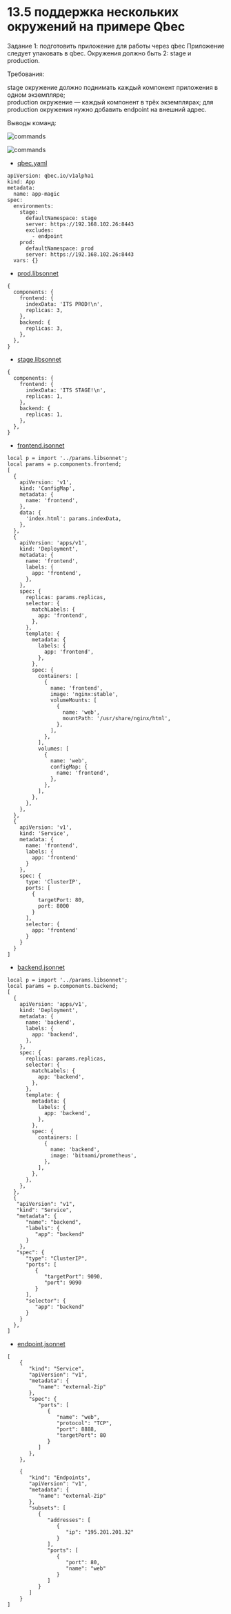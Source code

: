 # 13.5 поддержка нескольких окружений на примере Qbec

Задание 1: подготовить приложение для работы через qbec
Приложение следует упаковать в qbec. Окружения должно быть 2: stage и production.

Требования:

stage окружение должно поднимать каждый компонент приложения в одном экземпляре;  
production окружение — каждый компонент в трёх экземплярах;
для production окружения нужно добавить endpoint на внешний адрес.

Выводы команд:  

![commands](images/13.5_1.PNG)

![commands](images/13.5_2.PNG)

- [qbec.yaml](app-magic/qbec.yaml)
```
apiVersion: qbec.io/v1alpha1
kind: App
metadata:
  name: app-magic
spec:
  environments:
    stage:
      defaultNamespace: stage
      server: https://192.168.102.26:8443
      excludes:
        - endpoint
    prod:
      defaultNamespace: prod
      server: https://192.168.102.26:8443
  vars: {}
```

- [prod.libsonnet](app-magic/environments/prod.libsonnet)
```
{
  components: {
    frontend: {
      indexData: 'ITS PROD!\n',
      replicas: 3,
    },
    backend: {
      replicas: 3,
    },
  },
}

```

- [stage.libsonnet](app-magic/environments/stage.libsonnet)
```
{
  components: {
    frontend: {
      indexData: 'ITS STAGE!\n',
      replicas: 1,
    },
    backend: {
      replicas: 1,
    },
  },
}
```

- [frontend.jsonnet](app-magic/components/frontend.jsonnet)
```
local p = import '../params.libsonnet';
local params = p.components.frontend;
[
  {
    apiVersion: 'v1',
    kind: 'ConfigMap',
    metadata: {
      name: 'frontend',
    },
    data: {
      'index.html': params.indexData,
    },
  },
  {
    apiVersion: 'apps/v1',
    kind: 'Deployment',
    metadata: {
      name: 'frontend',
      labels: {
        app: 'frontend',
      },
    },
    spec: {
      replicas: params.replicas,
      selector: {
        matchLabels: {
          app: 'frontend',
        },
      },
      template: {
        metadata: {
          labels: {
            app: 'frontend',
          },
        },
        spec: {
          containers: [
            {
              name: 'frontend',
              image: 'nginx:stable',
              volumeMounts: [
                {
                  name: 'web',
                  mountPath: '/usr/share/nginx/html',
                },
              ],
            },
          ],
          volumes: [
            {
              name: 'web',
              configMap: {
                name: 'frontend',
              },
            },
          ],
        },
      },
    },
  },
  {
    apiVersion: 'v1',
    kind: 'Service',
    metadata: {
      name: 'frontend',
      labels: {
        app: 'frontend'
      }
    },
    spec: {
      type: 'ClusterIP',
      ports: [
        {
          targetPort: 80,
          port: 8000
        }
      ],
      selector: {
        app: 'frontend'
      }
    }
  }
] 
```

- [backend.jsonnet](app-magic/components/backend.jsonnet)
```
local p = import '../params.libsonnet';
local params = p.components.backend;
[
  {
    apiVersion: 'apps/v1',
    kind: 'Deployment',
    metadata: {
      name: 'backend',
      labels: {
        app: 'backend',
      },
    },
    spec: {
      replicas: params.replicas,
      selector: {
        matchLabels: {
          app: 'backend',
        },
      },
      template: {
        metadata: {
          labels: {
            app: 'backend',
          },
        },
        spec: {
          containers: [
            {
              name: 'backend',
              image: 'bitnami/prometheus',
            },
          ],
        },
      },
    },
  },
  {
   "apiVersion": "v1",
   "kind": "Service",
   "metadata": {
      "name": "backend",
      "labels": {
         "app": "backend"
      }
    },
   "spec": {
      "type": "ClusterIP",
      "ports": [
         {
            "targetPort": 9090,
            "port": 9090
         }
      ],
      "selector": {
         "app": "backend"
      }
    }
  },
]  
```
- [endpoint.jsonnet](app-magic/components/endpoint.jsonnet)

```
[
    {
       "kind": "Service",
       "apiVersion": "v1",
       "metadata": {
          "name": "external-2ip"
       },
       "spec": {
          "ports": [
             {
                "name": "web",
                "protocol": "TCP",
                "port": 8888,
                "targetPort": 80
             }
          ]
       },
    },

    {
       "kind": "Endpoints",
       "apiVersion": "v1",
       "metadata": {
          "name": "external-2ip"
       },
       "subsets": [
          {
             "addresses": [
                {
                   "ip": "195.201.201.32"
                }
             ],
             "ports": [
                {
                   "port": 80,
                   "name": "web"
                }
             ]
          }
       ]
    }
]
```




